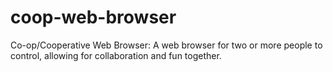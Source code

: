 coop-web-browser
================

Co-op/Cooperative Web Browser: A web browser for two or more people to control, allowing for collaboration and fun together. 
